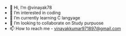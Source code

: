 - 👋 Hi, I’m @vinayak78
- 👀 I’m interested in coding
- 🌱 I’m currently learning C langyage
- 💞️ I’m looking to collaborate on Study purpuose
- 📫 How to reach me - vinayakkumar971897@gmail.com
  
